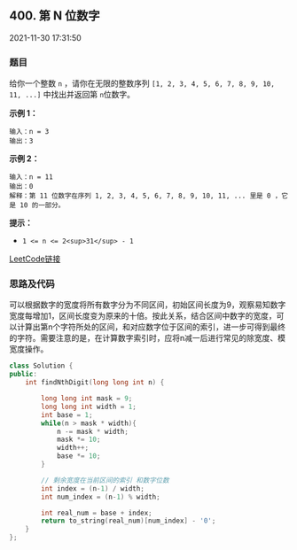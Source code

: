 ## 400. 第 N 位数字

2021-11-30 17:31:50

### 题目

给你一个整数 ``n`` ，请你在无限的整数序列 ``[1, 2, 3, 4, 5, 6, 7, 8, 9, 10, 11, ...]`` 中找出并返回第 ``n``位数字。



**示例 1：**

```
输入：n = 3
输出：3
```

**示例 2：**

```
输入：n = 11
输出：0
解释：第 11 位数字在序列 1, 2, 3, 4, 5, 6, 7, 8, 9, 10, 11, ... 里是 0 ，它是 10 的一部分。
```



**提示：**


- ``1 <= n <= 2<sup>31</sup> - 1``



[LeetCode链接](https://leetcode-cn.com/problems/nth-digit/)

### 思路及代码

可以根据数字的宽度将所有数字分为不同区间，初始区间长度为9，观察易知数字宽度每增加1，区间长度变为原来的十倍。按此关系，结合区间中数字的宽度，可以计算出第n个字符所处的区间，和对应数字位于区间的索引，进一步可得到最终的字符。需要注意的是，在计算数字索引时，应将n减一后进行常见的除宽度、模宽度操作。

```cpp
class Solution {
public:
    int findNthDigit(long long int n) {

        long long int mask = 9;
        long long int width = 1;
        int base = 1;
        while(n > mask * width){
            n -= mask * width;
            mask *= 10;
            width++;
            base *= 10;
        }

        // 剩余宽度在当前区间的索引 和数字位数
        int index = (n-1) / width;
        int num_index = (n-1) % width;

        int real_num = base + index;
        return to_string(real_num)[num_index] - '0';
    }
};
```